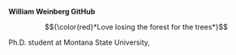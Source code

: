 **William Weinberg GitHub**

$${\color{red}*Love losing the forest for the trees*}$$

Ph.D. student at Montana State University, 

